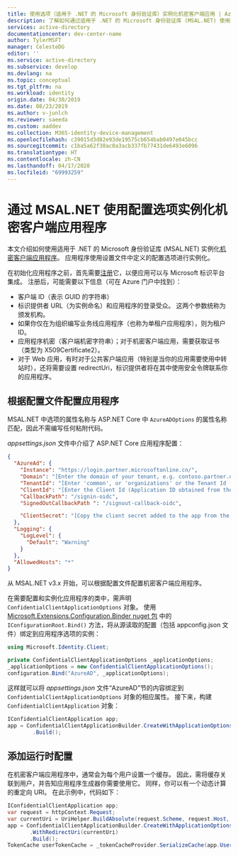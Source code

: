 ```yaml
---
title: 使用选项（适用于 .NET 的 Microsoft 身份验证库）实例化机密客户端应用 | Azure
description: 了解如何通过适用于 .NET 的 Microsoft 身份验证库 (MSAL.NET) 使用配置选项实例化机密客户端应用程序。
services: active-directory
documentationcenter: dev-center-name
author: TylerMSFT
manager: CelesteDG
editor: ''
ms.service: active-directory
ms.subservice: develop
ms.devlang: na
ms.topic: conceptual
ms.tgt_pltfrm: na
ms.workload: identity
origin.date: 04/30/2019
ms.date: 08/23/2019
ms.author: v-junlch
ms.reviewer: saeeda
ms.custom: aaddev
ms.collection: M365-identity-device-management
ms.openlocfilehash: c39015d3d82e93de19575cb654bab0497e045bcc
ms.sourcegitcommit: c1ba5a62f30ac0a3acb337fb77431de6493e6096
ms.translationtype: HT
ms.contentlocale: zh-CN
ms.lasthandoff: 04/17/2020
ms.locfileid: "69993259"
---
```

# <a name="instantiate-a-confidential-client-application-with-configuration-options-using-msalnet"></a>通过 MSAL.NET 使用配置选项实例化机密客户端应用程序

本文介绍如何使用适用于 .NET 的 Microsoft 身份验证库 (MSAL.NET) 实例化[机密客户端应用程序](msal-client-applications.md)。  应用程序使用设置文件中定义的配置选项进行实例化。

在初始化应用程序之前，首先需要[注册](quickstart-register-app.md)它，以便应用可以与 Microsoft 标识平台集成。 注册后，可能需要以下信息（可在 Azure 门户中找到）：

- 客户端 ID（表示 GUID 的字符串）
- 标识提供者 URL（为实例命名）和应用程序的登录受众。 这两个参数统称为颁发机构。
- 如果你仅在为组织编写业务线应用程序（也称为单租户应用程序），则为租户 ID。
- 应用程序机密（客户端机密字符串）；对于机密客户端应用，需要获取证书（类型为 X509Certificate2）。
- 对于 Web 应用，有时对于公共客户端应用（特别是当你的应用需要使用中转站时），还将需要设置 redirectUri，标识提供者将在其中使用安全令牌联系你的应用程序。

## <a name="configure-the-application-from-the-config-file"></a>根据配置文件配置应用程序
MSAL.NET 中选项的属性名称与 ASP.NET Core 中 `AzureADOptions` 的属性名称匹配，因此不需编写任何粘附代码。

*appsettings.json* 文件中介绍了 ASP.NET Core 应用程序配置：

```json
{
  "AzureAd": {
    "Instance": "https://login.partner.microsoftonline.cn/",
    "Domain": "[Enter the domain of your tenant, e.g. contoso.partner.onmschina.cn]",
    "TenantId": "[Enter 'common', or 'organizations' or the Tenant Id (Obtained from the Azure portal. Select 'Endpoints' from the 'App registrations' blade and use the GUID in any of the URLs), e.g. da41245a5-11b3-996c-00a8-4d99re19f292]",
    "ClientId": "[Enter the Client Id (Application ID obtained from the Azure portal), e.g. ba74781c2-53c2-442a-97c2-3d60re42f403]",
    "CallbackPath": "/signin-oidc",
    "SignedOutCallbackPath ": "/signout-callback-oidc",

    "ClientSecret": "[Copy the client secret added to the app from the Azure portal]"
  },
  "Logging": {
    "LogLevel": {
      "Default": "Warning"
    }
  },
  "AllowedHosts": "*"
}
```

从 MSAL.NET v3.x 开始，可以根据配置文件配置机密客户端应用程序。

在需要配置和实例化应用程序的类中，需声明 `ConfidentialClientApplicationOptions` 对象。  使用 [Microsoft.Extensions.Configuration.Binder nuget 包](https://www.nuget.org/packages/Microsoft.Extensions.Configuration.Binder) 中的 `IConfigurationRoot.Bind()` 方法，将从源读取的配置（包括 appconfig.json 文件）绑定到应用程序选项的实例：

```csharp
using Microsoft.Identity.Client;

private ConfidentialClientApplicationOptions _applicationOptions;
_applicationOptions = new ConfidentialClientApplicationOptions();
configuration.Bind("AzureAD", _applicationOptions);
```

这样就可以将 *appsettings.json* 文件“AzureAD”节的内容绑定到 `ConfidentialClientApplicationOptions` 对象的相应属性。  接下来，构建 `ConfidentialClientApplication` 对象：

```csharp
IConfidentialClientApplication app;
app = ConfidentialClientApplicationBuilder.CreateWithApplicationOptions(_applicationOptions)
        .Build();
```

## <a name="add-runtime-configuration"></a>添加运行时配置
在机密客户端应用程序中，通常会为每个用户设置一个缓存。 因此，需将缓存关联到用户，并告知应用程序生成器你需要使用它。 同样，你可以有一个动态计算的重定向 URI。 在此示例中，代码如下：

```csharp
IConfidentialClientApplication app;
var request = httpContext.Request;
var currentUri = UriHelper.BuildAbsolute(request.Scheme, request.Host, request.PathBase, _azureAdOptions.CallbackPath ?? string.Empty);
app = ConfidentialClientApplicationBuilder.CreateWithApplicationOptions(_applicationOptions)
       .WithRedirectUri(currentUri)
       .Build();
TokenCache userTokenCache = _tokenCacheProvider.SerializeCache(app.UserTokenCache,httpContext, claimsPrincipal);
```


<!-- Update_Description: wording update -->